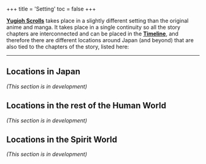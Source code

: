 +++
title = 'Setting'
toc = false
+++

**[Yugioh Scrolls](/KingdomDuels/yugioh-scrolls)** takes place in a slightly different setting than the original anime and manga. It takes place in a single continuity so all the story chapters are interconnected and can be placed in the [**Timeline**](/KingdomDuels/scrolls/timeline/), and therefore there are different locations around Japan (and beyond) that are also tied to the chapters of the story, listed here:

---

## Locations in Japan

*(This section is in development)*

## Locations in the rest of the Human World

*(This section is in development)*

## Locations in the Spirit World

*(This section is in development)*
